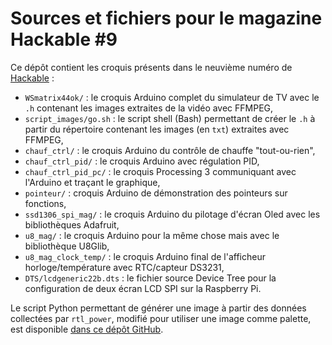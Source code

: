 Sources et fichiers pour le magazine Hackable #9
================================================

Ce dépôt contient les croquis présents dans le neuvième numéro de [Hackable](http://www.hackable.fr/) :

* `WSmatrix44ok/` : le croquis Arduino complet du simulateur de TV avec le `.h` contenant les images extraites de la vidéo avec FFMPEG,
* `script_images/go.sh` : le script shell (Bash) permettant de créer le `.h` à partir du répertoire contenant les images (en `txt`) extraites avec FFMPEG,
* `chauf_ctrl/` : le croquis Arduino du contrôle de chauffe "tout-ou-rien",
* `chauf_ctrl_pid/` : le croquis Arduino avec régulation PID,
* `chauf_ctrl_pid_pc/` : le croquis Processing 3 communiquant avec l'Arduino et traçant le graphique,
* `pointeur/` : croquis Arduino de démonstration des pointeurs sur fonctions,
* `ssd1306_spi_mag/` : le croquis Arduino du pilotage d'écran Oled avec les bibliothèques Adafruit,
* `u8_mag/` : le croquis Arduino pour la même chose mais avec le bibliothèque U8Glib,
* `u8_mag_clock_temp/` : le croquis Arduino final de l'afficheur horloge/température avec RTC/capteur DS3231,
* `DTS/lcdgeneric22b.dts` : le fichier source Device Tree pour la configuration de deux écran LCD SPI sur la Raspberry Pi.

Le script Python permettant de générer une image à partir des données collectées par `rtl_power`, modifié pour utiliser une image comme palette, est disponible [dans ce dépôt GitHub](https://github.com/Lefinnois/SDR-heatmap).

